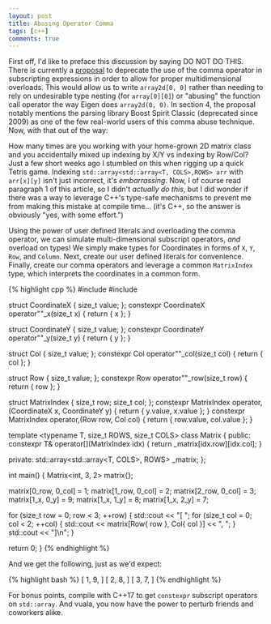 ```yaml
---
layout: post
title: Abusing Operator Comma
tags: [c++]
comments: true
---
```


First off, I'd like to preface this discussion by saying DO NOT DO THIS. There is currently a [proposal](http://www.open-std.org/jtc1/sc22/wg21/docs/papers/2019/p1161r2.html) to deprecate the use of the comma operator in subscripting expressions in order to allow for proper multidimensional overloads. This would allow us to write `array2d[0, 0]` rather than needing to rely on undesirable type nesting (for `array[0][0]`) or "abusing" the function call operator the way Eigen does `array2d(0, 0)`. In section 4, the proposal notably mentions the parsing library Boost Spirit Classic (deprecated since 2009) as one of the few real-world users of this comma abuse technique. Now, with that out of the way:

How many times are you working with your home-grown 2D matrix class and you accidentally mixed up indexing by X/Y vs indexing by Row/Col? Just a few short weeks ago I stumbled on this when rigging up a quick Tetris game. Indexing `std::array<std::array<T, COLS>,ROWS> arr` with `arr[x][y]` isn't just incorrect, it's _embarrassing_. Now, I of course read paragraph 1 of this article, so I didn't _actually do this_, but I did wonder if there was a way to leverage C++'s type-safe mechanisms to prevent me from making this mistake at compile time... (it's C++, so the answer is obviously "yes, with some effort.")

Using the power of user defined literals and overloading the comma operator, we can simulate multi-dimensional subscript operators, _and_ overload on types! We simply make types for Coordinates in forms of `X`, `Y`, `Row`, and `Column`. Next, create our user defined literals for convenience. Finally, create our comma operators and leverage a common `MatrixIndex` type, which interprets the coordinates in a common form.

{% highlight cpp %}
#include <array>
#include <iostream>

struct CoordinateX { size_t value; };
constexpr CoordinateX operator""_x(size_t x) { return { x }; }

struct CoordinateY { size_t value; };
constexpr CoordinateY operator""_y(size_t y) { return { y }; }

struct Col { size_t value; };
constexpr Col operator""_col(size_t col) { return { col }; }

struct Row { size_t value; };
constexpr Row operator""_row(size_t row) { return { row }; }

struct MatrixIndex {
  size_t row;
  size_t col;
};
constexpr MatrixIndex operator,(CoordinateX x, CoordinateY y) {
  return { y.value, x.value };
}
constexpr MatrixIndex operator,(Row row, Col col) {
  return { row.value, col.value };
}

template <typename T, size_t ROWS, size_t COLS>
class Matrix {
public:
  constexpr T& operator[](MatrixIndex idx) { return _matrix[idx.row][idx.col]; }

private:
  std::array<std::array<T, COLS>, ROWS> _matrix;
};

int main()
{
  Matrix<int, 3, 2> matrix{};

  matrix[0_row, 0_col] = 1;
  matrix[1_row, 0_col] = 2;
  matrix[2_row, 0_col] = 3;
  matrix[1_x, 0_y]     = 9;
  matrix[1_x, 1_y]     = 8;
  matrix[1_x, 2_y]     = 7;

  for (size_t row = 0; row < 3; ++row) {
    std::cout << "[ ";
    for (size_t col = 0; col < 2; ++col) {
      std::cout << matrix[Row{ row }, Col{ col }] << ", ";
    }
    std::cout << "]\n";
  }

  return 0;
}
{% endhighlight %}

And we get the following, just as we'd expect:

{% highlight bash %}
[ 1, 9, ]
[ 2, 8, ]
[ 3, 7, ]
{% endhighlight %}

For bonus points, compile with C++17 to get `constexpr` subscript operators on `std::array`. And vuala, you now have the power to perturb friends and coworkers alike.
